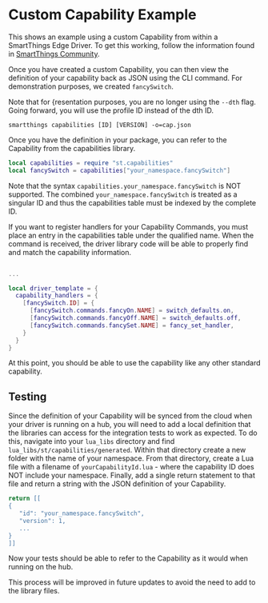 Custom Capability Example
=========================

This shows an example using a custom Capability from within a SmartThings Edge Driver.  To get this
working, follow the information found in [SmartThings Community](https://community.smartthings.com/t/custom-capability-and-cli-developer-preview/197296).

Once you have created a custom Capability, you can then view the definition of your capability
back as JSON using the CLI command. For demonstration purposes, we created `fancySwitch`. 

Note that for {resentation purposes, you are no longer using the `--dth`
flag. Going forward, you will use the profile ID instead of the dth ID.

```shell script
smartthings capabilities [ID] [VERSION] -o=cap.json
```

Once you have the definition in your package, you can refer to the Capability from the capabilities library.

```lua
local capabilities = require "st.capabilities"
local fancySwitch = capabilities["your_namespace.fancySwitch"]
```

Note that the syntax `capabilities.your_namespace.fancySwitch` is NOT supported.  The 
combined `your_namespace.fancySwitch` is treated as a singular ID and thus the capabilities table must be indexed by the complete ID.

If you want to register handlers for your Capability Commands, you must place an entry in the
capabilities table under the qualified name. When the command is received, the driver library
code will be able to properly find and match the capability information.

```lua

...

local driver_template = {
  capability_handlers = {
    [fancySwitch.ID] = {
      [fancySwitch.commands.fancyOn.NAME] = switch_defaults.on,
      [fancySwitch.commands.fancyOff.NAME] = switch_defaults.off,
      [fancySwitch.commands.fancySet.NAME] = fancy_set_handler,
    }
  }
}
```

At this point, you should be able to use the capability like any other standard capability.

Testing
-------

Since the definition of your Capability will be synced from the cloud when your driver is running on a hub, you
will need to add a local definition that the libraries can access for the integration tests to
work as expected. To do this, navigate into your `lua_libs` directory and find
`lua_libs/st/capabilities/generated`. Within that directory create a new folder with the name of your
namespace.  From that directory, create a Lua file with a filename of `yourCapabilityId.lua` - where the capability
ID does NOT include your namespace.  Finally, add a single return statement to that file and return a string with the
JSON definition of your Capability.

 ```lua
 return [[
{
    "id": "your_namespace.fancySwitch",
    "version": 1,
    ...
}
]]
```

Now your tests should be able to refer to the Capability as it would when running on the hub.

This process will be improved in future updates to avoid the need to add to the library files.
